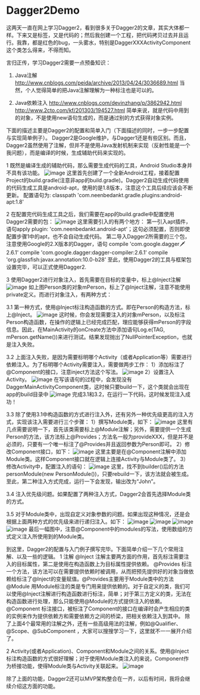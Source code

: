 # Dagger2Demo
这两天一直在网上学习Dagger2，看到很多关于Dagger2的文章，其实大体都一样。下来又是标签，又是代码的；然后我创建一个工程，把代码拷贝过去并且运行。我靠，都是红色的bug，一头雾水，特别是DaggerXXXActivityComponent这个类怎么得来，不得而知。

言归正传，学习Dagger2需要一点预备知识：

1. Java注解
http://www.cnblogs.com/peida/archive/2013/04/24/3036689.html
当然，个人觉得简单的把Java注解理解为一种标注也是可以的。

2. Java依赖注入
http://www.cnblogs.com/devinzhang/p/3862942.html
http://www.2cto.com/kf/201303/194527.html
简单来说，就是代码中用到的对象，不是使用new语句生成的，而是通过别的方式获得对象实例。

下面的描述主要是Dagger2的配置和简单入门（下面描述的同时，一步一步配置与实现简单例子）。
Dagger2是Google维护，与Dagger1还是有些区别。而且，Dagger2虽然使用了注解，但并不是使用Java发射机制来实现（反射性能是一个我问题），而是编译的时候，生成辅助代码来实现的。

1 既然是编译生成的辅助代码，那么需要生成代码的工具，Android Studio本身并不具有该功能。
![image](https://cloud.githubusercontent.com/assets/7099994/17962212/5eae4e74-6ae2-11e6-8dae-82427d90b875.png)
这里首先创建了一个全新Android工程，接着配置Project的build.gradle(注意非app的build.gradle)。Dagger2自动生成代码使用的代码生成工具是android-apt，使用的是1.8版本，注意这个工具后续应该会不断更新。
配置语句为: classpath 'com.neenbedankt.gradle.plugins:android-apt:1.8'

2 在配置完代码生成工具之后，我们需要在app的build.gradle中配置使用Dagger2需要的包：
![image](https://cloud.githubusercontent.com/assets/7099994/17963071/59df1c8a-6ae6-11e6-904a-b08c8d35c89e.png)
这里需要引入的有两个地方：
第一引入apt插件，语句apply plugin: 'com.neenbedankt.android-apt'；这句必须配置，否则即使配置步骤1中的apt，也不会自动生成代码。
第二导入Dagger2所需要的三个包，注意使用Google的2.X版本的Dagger，语句
compile 'com.google.dagger:dagger:2.6.1'
compile 'com.google.dagger:dagger-compiler:2.6.1'
compile 'org.glassfish:javax.annotation:10.0-b28'
至此，使用Dagger2的工具与框架包设置完毕，可以正式使用Dagger2.

3 使用Dagger2进行对象注入，首先需要在目标的变量中，标上@Inject注解
![image](https://cloud.githubusercontent.com/assets/7099994/17963331/b3aab138-6ae7-11e6-992e-a0a3cb1f04fe.png)
如上图Person类的对象mPerson，标上了@Inject注解，注意不能使用private定义。而进行对象注入，有两种方式：

3.1 第一种方式，使用@Inject标注构造函数的方式。即在Person的构造方法，标上@Inject。
![image](https://cloud.githubusercontent.com/assets/7099994/17963467/4eac9fc0-6ae8-11e6-97ec-28278c40a73a.png)
这时候，你会发现需要注入的对象mPerson，以及标注Person构造函数，在操作的逻辑上已经完成匹配，理应能够获得mPerson的字段信息。因此，在MainActivity的onCreate方法中添加语句Log.e(TAG, mPerson.getName())来进行测试。结果发现抛出了NullPointerException，也就是注入失败。

3.2 上面注入失败，是因为需要标明哪个Activity（或者Application等）需要进行依赖注入。为了标明哪个Activity需要注入，需要做两步工作：
1）添加标注了@Component的接口，注意inject方法这个写法。
![image](https://cloud.githubusercontent.com/assets/7099994/17991767/4322c580-6b74-11e6-8064-678cbeffe627.png)
2）设置注入Activity。
![image](https://cloud.githubusercontent.com/assets/7099994/17991964/d6f51ef6-6b75-11e6-893a-9e3449ce33a4.png)
在写该语句的过程中，会发现没有DaggerMainActivityComponent类，这时候只要build一下，这个类就会出现在app的build目录中
![image](https://cloud.githubusercontent.com/assets/7099994/17991991/132d4b6e-6b76-11e6-9512-9f780754f30b.png)
完成3.1和3.2，在运行一下代码，这时候发现注入成功！

3.3 除了使用3.1中构造函数的方式进行注入外，还有另外一种优先级更高的注入方式，实现该注入需要进行三个步骤：
1）撰写Module类，如下：
![image](https://cloud.githubusercontent.com/assets/7099994/17992228/2d306c92-6b78-11e6-8b83-201b5c16a4fa.png)
这里有几点需要说明一下，首先该类需要标上@Module注解；另外，需要提供一个生成Person的方法，该方法标上@Provides；方法名一般为provideXXX，但是并不是必须的，只要有一个唯一标注了@Provides并且返回参数为Person即可。
2）修改Component接口，如下：
![image](https://cloud.githubusercontent.com/assets/7099994/17992319/c42893cc-6b78-11e6-83ff-b786e783f771.png)
这里主要是在@Component注解中添加Module类。这样Component接口就在逻辑上连接Activity与Module类了。
3）修改Activity中，配置注入的语句：
![image](https://cloud.githubusercontent.com/assets/7099994/17992359/0a8120dc-6b79-11e6-9b45-d237cc5f6f5e.png)
这里，找不到builder()后的方法personModule(new PersonModule())，只要rebuild一下，该方法就会被生成。至此，第二种注入方式完成，运行一下会发现，输出改为“John”。

3.4 注入优先级问题。如果配置了两种注入方式，Dagger2会首先选择Module类的方式。

3.5 对于Module类中，出现自定义对象参数的问题。如果出现这种情况，还是会根据上面两种方式的优先级来进行递归注入。如下：
![image](https://cloud.githubusercontent.com/assets/7099994/17993929/168a66a0-6b87-11e6-811c-c74f8717ccc9.png)
![image](https://cloud.githubusercontent.com/assets/7099994/17992855/68c08454-6b7d-11e6-886e-67732ad5de46.png)
![image](https://cloud.githubusercontent.com/assets/7099994/17992860/741b79f8-6b7d-11e6-9f55-fe1537b7a8d6.png)
![image](https://cloud.githubusercontent.com/assets/7099994/17992870/810afdaa-6b7d-11e6-9411-50eea9b2c7e5.png)
最后一幅图中，注意@Component中的modules的写法，使用数组的方式定义注入所使用到的Module类。

到这里，Dagger2的配置与入门例子撰写完毕。下面简单介绍一下几个常用注解、以及一些的逻辑。
1 注解
@Inject 注解主要两方面的作用，首先标注需要注入的目标属性，第二是使用在构造函数上为目标属性提供依赖。
@Provides 标注一个方法，该方法可以在需要提供依赖时被调用，从而把预先提供好的对象当做依赖给标注了@Inject的变量赋值。@Provides主要用于Module类中的方法
@Module 用Module标注的类是专门用来提供依赖的。对于自定义的类，我们可以使用@Inject注解进行构造函数进行标注，简单；对于第三方定义的类，无法在构造函数进行处理，那么只能使用@Module的方式提供注入的依赖。
@Component 标注接口，被标注了Component的接口在编译时会产生相应的类的实例来作为提供依赖方和需要依赖方之间的桥梁，把相关依赖注入到其中。
除了上面4个最常用的注解之外，还有一些高级用法的注解，例如@Qualifier、@Scope、@SubComponent ，大家可以搜搜学习一下，这里就不一一展开介绍了。

2 Activity(或者Application)、Component和Module之间的关系。使用@Inject标注构造函数的方式很好理解；对于使用Module类注入的来说，Component作为桥接功能，使得Module类与Activity关联起来。
![image](https://cloud.githubusercontent.com/assets/7099994/17993873/72cb15fa-6b86-11e6-90f5-ac157966f622.png)

除了上面的功能，Dagger2还可以MVP架构整合在一齐，以后有时间，我将会继续介绍这方面的功能。
